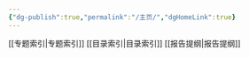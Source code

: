 ```yaml
---
{"dg-publish":true,"permalink":"/主页/","dgHomeLink":true}
---
```


[[专题索引\|专题索引]]
[[目录索引\|目录索引]]
[[报告提纲\|报告提纲]]